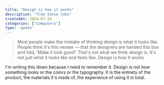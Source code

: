 ```yaml
---
title: "Design is how it works"
description: "from Steve Jobs"
createdAt: 2024-07-24
categories: ["Computers"]
type: 'quote'
---
```


> Most people make the mistake of thinking design is what it looks like. People think it's this veneer — that the designers are handed this box and told, 'Make it look good!' That's not what we think design is. It's not just what it looks like and feels like. Design is how it works.

I'm writing this down because I need to remember it. Design is not how something looks or the colors or the typography. It is the entirety of the product, the materials it's made of, the experience of using it in total.
